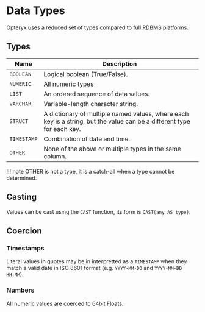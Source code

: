 # Data Types

Opteryx uses a reduced set of types compared to full RDBMS platforms.

## Types

Name        | Description
----------- | ------------------------------------------
`BOOLEAN`   | Logical boolean (True/False).
`NUMERIC`   | All numeric types
`LIST`      | An ordered sequence of data values.
`VARCHAR`   | Variable-length character string.
`STRUCT`    | A dictionary of multiple named values, where each key is a string, but the value can be a different type for each key.
`TIMESTAMP` | Combination of date and time.
`OTHER`     | None of the above or multiple types in the same column. 

!!! note
    OTHER is not a type, it is a catch-all when a type cannot be determined.

## Casting

Values can be cast using the `CAST` function, its form is `CAST(any AS type)`.

## Coercion

### Timestamps

Literal values in quotes may be in interpretted as a `TIMESTAMP` when they match a valid date in ISO 8601 format (e.g. `YYYY-MM-DD` and `YYYY-MM-DD HH:MM`).

### Numbers

All numeric values are coerced to 64bit Floats.
